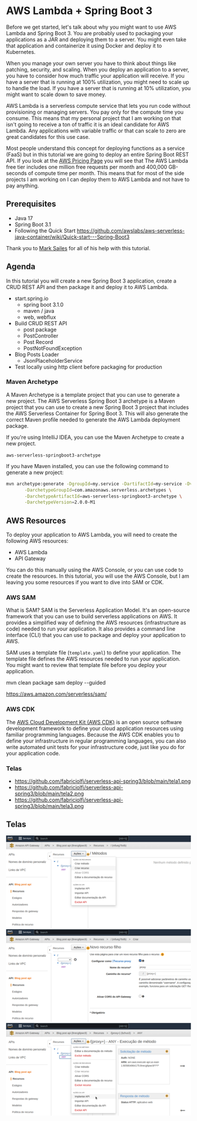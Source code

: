 # AWS Lambda + Spring Boot 3

Before we get started, let's talk about why you might want to use AWS Lambda and Spring Boot 3. You are probably used
to packaging your applications as a JAR and deploying them to a server. You might even take that application and 
containerize it using Docker and deploy it to Kubernetes.

When you manage your own server you have to think about things like patching, security, and scaling. When you deploy an
application to a server, you have to consider how much traffic your application will receive. If you have a server that is
running at 100% utilization, you might need to scale up to handle the load. If you have a server that is running at 10% utilization,
you might want to scale down to save money.

AWS Lambda is a serverless compute service that lets you run code without provisioning or managing servers. You pay only for the 
compute time you consume. This means that my personal project that I am working on that isn't going to receive a ton of traffic 
it is an ideal candidate for AWS Lambda. Any applications with variable traffic or that can scale to zero are great candidates for
this use case.

Most people understand this concept for deploying functions as a service (FaaS) but in this tutorial we are going to deploy an
entire Spring Boot REST API. If you look at the [AWS Pricing Page](https://aws.amazon.com/lambda/pricing/) you will see that
The AWS Lambda free tier includes one million free requests per month and 400,000 GB-seconds of compute time per month. This
means that for most of the side projects I am working on I can deploy them to AWS Lambda and not have to pay anything.

## Prerequisites

- Java 17
- Spring Boot 3.1 
- Following the Quick Start https://github.com/awslabs/aws-serverless-java-container/wiki/Quick-start---Spring-Boot3

Thank you to [Mark Sailes](https://twitter.com/MarkSailes3) for all of his help with this tutorial.

## Agenda

In this tutorial you will create a new Spring Boot 3 application, create a CRUD REST API and then package it and deploy
it to AWS Lambda. 

- start.spring.io
  - spring boot 3.1.0
  - maven / java
  - web, webflux
- Build CRUD REST API
  - post package
  - PostController
  - Post Record
  - PostNotFoundException
- Blog Posts Loader
  - JsonPlaceholderService
- Test locally using http client before packaging for production

### Maven Archetype

A Maven Archetype is a template project that you can use to generate a new project. The AWS Serverless Spring Boot 3 
archetype is a Maven project that you can use to create a new Spring Boot 3 project that includes the AWS Serverless Container
for Spring Boot 3. This will also generate the correct Maven profile needed to generate the AWS Lambda deployment package.

If you're using IntelliJ IDEA, you can use the Maven Archetype to create a new project.

`aws-serverless-springboot3-archetype`

If you have Maven installed, you can use the following command to generate a new project:

```bash
mvn archetype:generate -DgroupId=my.service -DartifactId=my-service -Dversion=1.0-SNAPSHOT \
       -DarchetypeGroupId=com.amazonaws.serverless.archetypes \
       -DarchetypeArtifactId=aws-serverless-springboot3-archetype \
       -DarchetypeVersion=2.0.0-M1
```

## AWS Resources

To deploy your application to AWS Lambda, you will need to create the following AWS resources:

- AWS Lambda
- API Gateway

You can do this manually using the AWS Console, or you can use code to create the resources. In this tutorial, you will use
the AWS Console, but I am leaving you some resources if you want to dive into SAM or CDK.

### AWS SAM

What is SAM? SAM is the Serverless Application Model. It's an open-source framework that you can use to build serverless
applications on AWS. It provides a simplified way of defining the AWS resources (infrastructure as code) needed to run your application. It also 
provides a command line interface (CLI) that you can use to package and deploy your application to AWS.

SAM uses a template file (`template.yaml`) to define your application. The template file defines the AWS resources needed to run your application. You might
want to review that template file before you deploy your application.

mvn clean package 
sam deploy --guided

https://aws.amazon.com/serverless/sam/


### AWS CDK

The [AWS Cloud Development Kit (AWS CDK)](https://aws.amazon.com/cdk/) is an open source software development framework to define your cloud application resources using familiar programming languages. Because the AWS CDK enables you to define your infrastructure in regular programming languages, you can also write automated unit tests for your infrastructure code, just like you do for your application code.

### Telas
- https://github.com/fabriciolfj/serverless-api-spring3/blob/main/tela1.png
- https://github.com/fabriciolfj/serverless-api-spring3/blob/main/tela2.png
- https://github.com/fabriciolfj/serverless-api-spring3/blob/main/tela3.png

## Telas
<img src="https://github.com/fabriciolfj/serverless-api-spring3/blob/main/tela1.png" />
<img src="https://github.com/fabriciolfj/serverless-api-spring3/blob/main/tela2.png" />
<img src="https://github.com/fabriciolfj/serverless-api-spring3/blob/main/tela3.png" />
